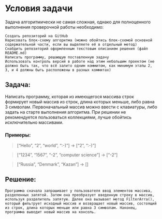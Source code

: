 # Условия задачи

Задача алгоритмически не самая сложная, однако для полноценного выполнения проверочной работы необходимо:

    Создать репозиторий на GitHub
    Нарисовать блок-схему алгоритма (можно обойтись блок-схемой основной содержательной части, если вы выделяете её в отдельный метод)
    Снабдить репозиторий оформленным текстовым описанием решения (файл README.md)
    Написать программу, решающую поставленную задачу
    Использовать контроль версий в работе над этим небольшим проектом (не должно быть так, что всё залито одним коммитом, как минимум этапы 2, 3, и 4 должны быть расположены в разных коммитах)

## Задача:

Написать программу, которая из имеющегося массива строк формирует новый массив из строк, длина которых меньше, либо равна 3 символам. Первоначальный массив можно ввести с клавиатуры, либо задать на старте выполнения алгоритма. При решении не рекомендуется пользоваться коллекциями, лучше обойтись исключительно массивами.

### Примеры:

> [“Hello”, “2”, “world”, “:-)”] → [“2”, “:-)”]

> [“1234”, “1567”, “-2”, “computer science”] → [“-2”]

> [“Russia”, “Denmark”, “Kazan”] → []

## Решение: 
    Программа сначала запрашивает у пользователя ввод элементов массива, разделенных запятой. Затем она преобразует введенную строку в массив, используя разделитель запятую. Далее она вызывает метод FilterArra(), который фильтрует исходный массив и возвращает новый массив, состоящий из строк, длина которых меньше или равна 3 символам. Наконец, программа выводит новый массив на консоль.
